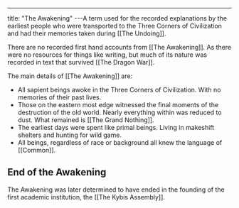 ---
title: "The Awakening"
---A term used for the recorded explanations by the earliest people who were transported to the Three Corners of Civilization and had their memories taken during [[The Undoing]].

There are no recorded first hand accounts from [[The Awakening]]. As there were no resources for things like writing, but much of its nature was recorded in text that survived [[The Dragon War]].

The main details of [[The Awakening]] are:
- All sapient beings awoke in the Three Corners of Civilization. With no memories of their past lives.
- Those on the eastern most edge witnessed the final moments of the destruction of the old world. Nearly everything within was reduced to dust. What remained is [[The Grand Nothing]].
- The earliest days were spent like primal beings. Living in makeshift shelters and hunting for wild game.
- All beings, regardless of race or background all knew the language of [[Common]].

## End of the Awakening
The Awakening was later determined to have ended in the founding of the first academic institution, the [[The Kybis Assembly]].